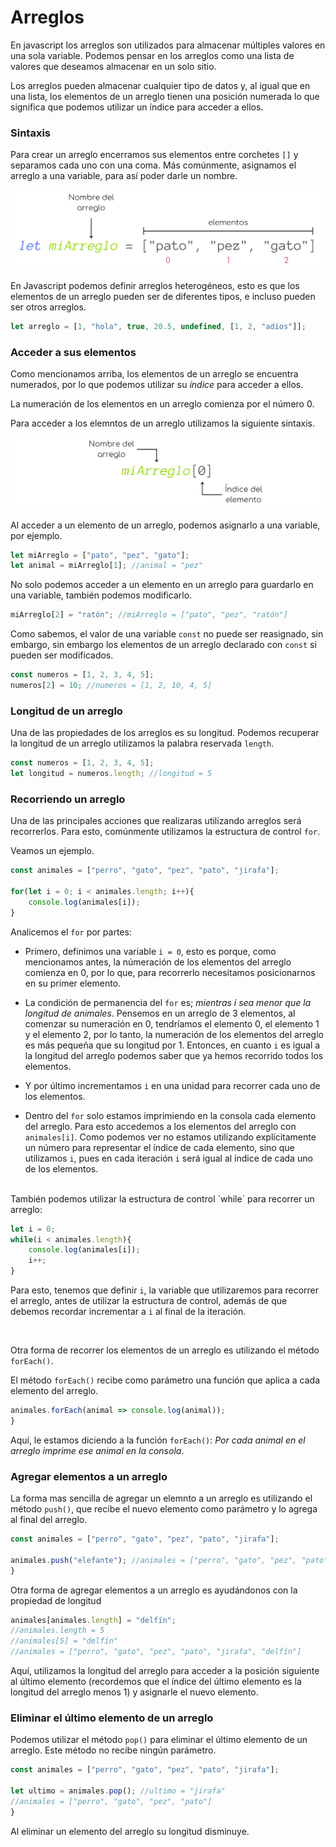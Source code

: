 # Arreglos

En javascript los arreglos son utilizados para almacenar múltiples valores en una sola variable. Podemos pensar en los arreglos como una lista de valores que deseamos almacenar en un solo sitio.

Los arreglos pueden almacenar cualquier tipo de datos y, al igual que en una lista, los elementos de un arreglo tienen una posición numerada lo que significa que podemos utilizar un índice para acceder a ellos.

### Sintaxis
Para crear un arreglo encerramos sus elementos entre corchetes `[]` y separamos cada uno con una coma. Más comúnmente, asignamos el arreglo a una variable, para así poder darle un nombre.

<p align="center">
    <img src="./img/js/arreglos.png">
</p>

En Javascript podemos definir arreglos heterogéneos, esto es que los elementos de un arreglo pueden ser de diferentes tipos, e incluso pueden ser otros arreglos.

```javascript
let arreglo = [1, "hola", true, 20.5, undefined, [1, 2, "adios"]];
```

### Acceder a sus elementos
Como mencionamos arriba, los elementos de un arreglo se encuentra numerados, por lo que podemos utilizar su *índice* para acceder a ellos.

La numeración de los elementos en un arreglo comienza por el número 0.

Para acceder a los elemntos de un arreglo utilizamos la siguiente sintaxis.

<p align="center">
    <img src="./img/js/arreglos2.png">
</p>

Al acceder a un elemento de un arreglo, podemos asignarlo a una variable, por ejemplo.

```javascript
let miArreglo = ["pato", "pez", "gato"];
let animal = miArreglo[1]; //animal = "pez"
```

No solo podemos acceder a un elemento en un arreglo para guardarlo en una variable, también podemos modificarlo.

```javascript
miArreglo[2] = "ratón"; //miArreglo = ["pato", "pez", "ratón"]
```
Como sabemos, el valor de una variable `const` no puede ser reasignado, sin embargo, sin embargo los elementos de un arreglo declarado con `const` si pueden ser modificados.

```javascript
const numeros = [1, 2, 3, 4, 5];
numeros[2] = 10; //numeros = [1, 2, 10, 4, 5]
```

### Longitud de un arreglo
Una de las propiedades de los arreglos es su longitud. Podemos recuperar la longitud de un arreglo utilizamos la palabra reservada `length`.

```javascript
const numeros = [1, 2, 3, 4, 5];
let longitud = numeros.length; //longitud = 5
```

### Recorriendo un arreglo
Una de las principales acciones que realizaras utilizando arreglos será recorrerlos. Para esto, comúnmente utilizamos la estructura de control `for`.

Veamos un ejemplo.

```javascript
const animales = ["perro", "gato", "pez", "pato", "jirafa"];

for(let i = 0; i < animales.length; i++){
    console.log(animales[i]);
}
```

Analicemos el `for` por partes:
* Primero, definimos una variable `i = 0`, esto es porque, como mencionamos antes, la númeración de los elementos del arreglo comienza en 0, por lo que, para recorrerlo necesitamos posicionarnos en su primer elemento.

* La condición de permanencia del `for` es; *mientras i sea menor que la longitud de animales*. Pensemos en un arreglo de 3 elementos, al comenzar su numeración en 0, tendríamos el elemento 0, el elemento 1 y el elemento 2, por lo tanto, la numeración de los elementos del arreglo es más pequeña que su longitud por 1. Entonces, en cuanto `i` es igual a la longitud del arreglo podemos saber que ya hemos recorrido todos los elementos.

* Y por último incrementamos `i` en una unidad para recorrer cada uno de los elementos.

* Dentro del `for` solo estamos imprimiendo en la consola cada elemento del arreglo. Para esto accedemos a los elementos del arreglo con `animales[i]`. Como podemos ver no estamos utilizando explícitamente un número para representar el índice de cada elemento, sino que utilizamos `i`, pues en cada iteración `i` será igual al índice de cada uno de los elementos.

<br>
También podemos utilizar la estructura de control `while` para recorrer un arreglo:

```javascript
let i = 0;
while(i < animales.length){
    console.log(animales[i]);
    i++;
}
```
Para esto, tenemos que definir `i`, la variable que utilizaremos para recorrer el arreglo, antes de utilizar la estructura de control, además de que debemos recordar incrementar a `i` al final de la iteración.

<br>

Otra forma de recorrer los elementos de un arreglo es utilizando el método `forEach()`.

El método `forEach()` recibe como parámetro una función que aplica a cada elemento del arreglo.

```javascript
animales.forEach(animal => console.log(animal));
}
```

Aquí, le estamos diciendo a la función `forEach()`: *Por cada animal en el arreglo imprime ese animal en la consola*.

### Agregar elementos a un arreglo
La forma mas sencilla de agregar un elemnto a un arreglo es utilizando el método `push()`, que recibe el nuevo elemento como parámetro y lo agrega al final del arreglo.

```javascript
const animales = ["perro", "gato", "pez", "pato", "jirafa"];

animales.push("elefante"); //animales = ["perro", "gato", "pez", "pato", "jirafa", "elefante"]
}
```

Otra forma de agregar elementos a un arreglo es ayudándonos con la propiedad de longitud

```javascript
animales[animales.length] = "delfín";
//animales.length = 5
//animales[5] = "delfín"
//animales = ["perro", "gato", "pez", "pato", "jirafa", "delfín"]
```
Aquí, utilizamos la longitud del arreglo para acceder a la posición siguiente al último elemento (recordemos que el índice del último elemento es la longitud del arreglo menos 1) y asignarle el nuevo elemento.

### Eliminar el último elemento de un arreglo
Podemos utilizar el método `pop()` para eliminar el último elemento de un arreglo. Este método no recibe ningún parámetro.

```javascript
const animales = ["perro", "gato", "pez", "pato", "jirafa"];

let ultimo = animales.pop(); //ultimo = "jirafa"
//animales = ["perro", "gato", "pez", "pato"]
}
```

Al eliminar un elemento del arreglo su longitud disminuye.

